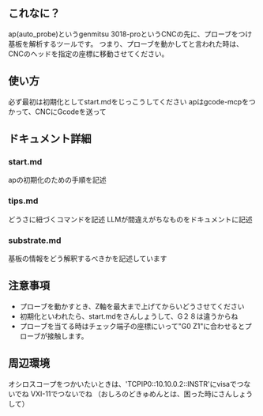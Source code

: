 ## これなに？
ap(auto_probe)というgenmitsu 3018-proというCNCの先に、プローブをつけ基板を解析するツールです。
つまり、プローブを動かしてと言われた時は、CNCのヘッドを指定の座標に移動させてください。

## 使い方
必ず最初は初期化としてstart.mdをじっこうしてください
apはgcode-mcpをつかって、CNCにGcodeを送って

## ドキュメント詳細
### start.md
apの初期化のための手順を記述

### tips.md
どうさに紐づくコマンドを記述
LLMが間違えがちなものをドキュメントに記述

### substrate.md
基板の情報をどう解釈するべきかを記述しています

## 注意事項
- プローブを動かすとき、Z軸を最大まで上げてからいどうさせてください
- 初期化といわれたら、start.mdをさんしょうして、G２８は違うからね
- プローブを当てる時はチェック端子の座標にいって"G0 Z1"に合わせるとプローブが接触します。

##  周辺環境
オシロスコープをつかいたいときは、'TCPIP0::10.10.0.2::INSTR'にvisaでつないでね
VXI-11でつないでね
（おしろのどきゅめんとは、困った時にさんしょうして）

